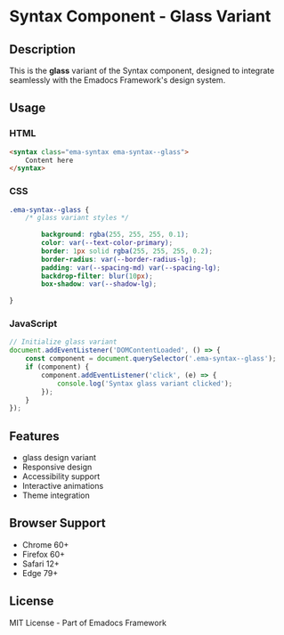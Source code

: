 # Syntax Component - Glass Variant

## Description
This is the **glass** variant of the Syntax component, designed to integrate seamlessly with the Emadocs Framework's design system.

## Usage

### HTML
```html
<syntax class="ema-syntax ema-syntax--glass">
    Content here
</syntax>
```

### CSS
```css
.ema-syntax--glass {
    /* glass variant styles */
    
        background: rgba(255, 255, 255, 0.1);
        color: var(--text-color-primary);
        border: 1px solid rgba(255, 255, 255, 0.2);
        border-radius: var(--border-radius-lg);
        padding: var(--spacing-md) var(--spacing-lg);
        backdrop-filter: blur(10px);
        box-shadow: var(--shadow-lg);
    
}
```

### JavaScript
```javascript
// Initialize glass variant
document.addEventListener('DOMContentLoaded', () => {
    const component = document.querySelector('.ema-syntax--glass');
    if (component) {
        component.addEventListener('click', (e) => {
            console.log('Syntax glass variant clicked');
        });
    }
});
```

## Features
- glass design variant
- Responsive design
- Accessibility support
- Interactive animations
- Theme integration

## Browser Support
- Chrome 60+
- Firefox 60+
- Safari 12+
- Edge 79+

## License
MIT License - Part of Emadocs Framework

